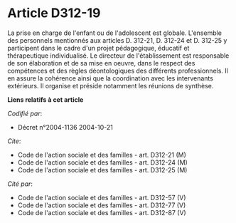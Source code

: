 # Article D312-19

La prise en charge de l'enfant ou de l'adolescent est globale. L'ensemble des personnels mentionnés aux articles D. 312-21,
D. 312-24 et D. 312-25 y participent dans le cadre d'un projet pédagogique, éducatif et thérapeutique individualisé. Le
directeur de l'établissement est responsable de son élaboration et de sa mise en oeuvre, dans le respect des compétences et
des règles déontologiques des différents professionnels. Il en assure la cohérence ainsi que la coordination avec les
intervenants extérieurs. Il organise et préside notamment les réunions de synthèse.

**Liens relatifs à cet article**

_Codifié par_:

  - Décret n°2004-1136 2004-10-21

_Cite_:

  - Code de l'action sociale et des familles - art. D312-21 (M)
  - Code de l'action sociale et des familles - art. D312-24 (M)
  - Code de l'action sociale et des familles - art. D312-25 (M)

_Cité par_:

  - Code de l'action sociale et des familles - art. D312-57 (V)
  - Code de l'action sociale et des familles - art. D312-77 (V)
  - Code de l'action sociale et des familles - art. D312-87 (V)

